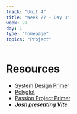 ```yaml
---
track: "Unit 4"
title: "Week 27 - Day 3"
week: 27
day: 1
type: "homepage"
topics: "Project"
---
```



# Resources
- [System Design Primer](/unit4/week-27/system-design-primer)
- [Polyglot](/polyglot)
- [Passion Project Primer](/unit4/week-27/slides)
- ***Josh presenting Vite***